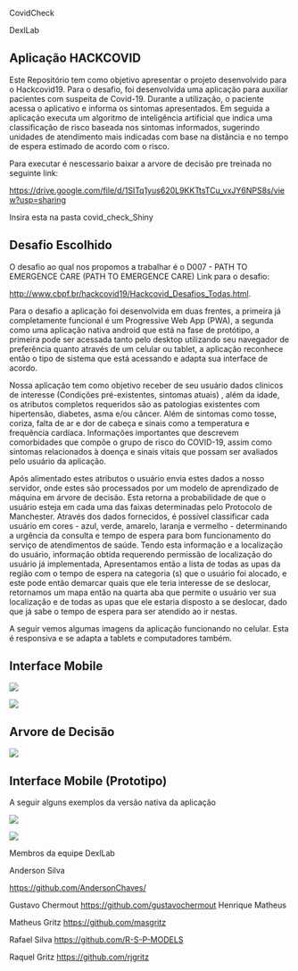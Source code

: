 
CovidCheck

DexlLab


## Aplicação HACKCOVID


Este Repositório tem como objetivo apresentar o projeto desenvolvido para o Hackcovid19. Para o desafio, foi desenvolvida uma aplicação para auxiliar pacientes com suspeita de Covid-19. Durante a utilização, o paciente acessa o aplicativo e informa os sintomas apresentados. Em seguida a aplicação executa um algoritmo de inteligência artificial que indica uma classificação de risco baseada nos sintomas informados, sugerindo unidades de atendimento mais indicadas com base na distância e no tempo de espera estimado de acordo com o risco.

Para executar é nescessario baixar a arvore de decisão pre treinada no seguinte link:

https://drive.google.com/file/d/1SITq1yus620L9KKTtsTCu_vxJY6NPS8s/view?usp=sharing

Insira esta na pasta covid_check_Shiny

## Desafio Escolhido


O desafio ao qual nos propomos a trabalhar é o D007 - PATH TO EMERGENCE CARE (PATH TO EMERGENCE CARE)
Link para o desafio:

http://www.cbpf.br/hackcovid19/Hackcovid_Desafios_Todas.html.
 


Para o desafio a aplicação foi desenvolvida em duas frentes, a primeira já completamente funcional é um Progressive Web App (PWA), a segunda como uma aplicação nativa android que está na fase de protótipo, a primeira pode ser acessada tanto pelo desktop utilizando seu navegador de preferência quanto através de um celular ou tablet, a aplicação reconhece então o tipo de sistema que está acessando e adapta sua interface de acordo.
 
Nossa aplicação tem como objetivo receber de seu usuário dados clínicos de interesse (Condições pré-existentes, sintomas atuais) , além da idade, os atributos completos requeridos são as patologias existentes com hipertensão, diabetes, asma e/ou câncer. Além de sintomas como tosse, coriza, falta de ar e dor de cabeça e sinais como a temperatura e frequência cardíaca. Informações importantes que descrevem comorbidades que compõe o grupo de risco do COVID-19, assim como sintomas relacionados à doença e sinais vitais que possam ser avaliados pelo usuário da aplicação.


Após alimentado estes atributos o usuário envia estes dados a nosso servidor, onde estes são processados por um modelo de aprendizado de máquina em árvore de decisão. Esta retorna a probabilidade de que o usuário esteja em cada uma das faixas determinadas pelo Protocolo de Manchester. Através dos dados fornecidos, é possível classificar cada usuário em cores - azul, verde, amarelo, laranja e vermelho - determinando a urgência da consulta e tempo de espera para bom funcionamento do serviço de atendimentos de saúde.
Tendo esta informação e a localização do usuário, informação obtida requerendo permissão de localização do usuário já implementada, Apresentamos então a lista de todas as upas da região com o tempo de espera na categoria (s) que o usuário foi alocado, e este pode então demarcar quais que ele teria interesse de se deslocar, retornamos um mapa então na quarta aba que permite o usuário ver sua localização e de todas as upas que ele estaria disposto a se deslocar, dado que já sabe o tempo de espera para ser atendido ao ir nestas. 
 
A seguir vemos algumas imagens da aplicação funcionando no celular. Esta é responsiva e se adapta a tablets e computadores também.


## Interface Mobile

![](https://imgur.com/bNMxH3q.jpg)

![](https://imgur.com/W0FRfu7.jpg)


## Arvore de Decisão


![](https://imgur.com/XHz8Qc7.jpg)


## Interface Mobile (Prototipo)

A seguir alguns exemplos da versão nativa da aplicação

![](https://imgur.com/MyI0RwQ.jpg)

![](https://imgur.com/EJ9ey4s.jpg)


Membros da equipe DexlLab

Anderson Silva

https://github.com/AndersonChaves/

Gustavo Chermout
https://github.com/gustavochermout
Henrique Matheus

Matheus Gritz
https://github.com/masgritz

Rafael Silva
https://github.com/R-S-P-MODELS

Raquel Gritz
https://github.com/rjgritz
